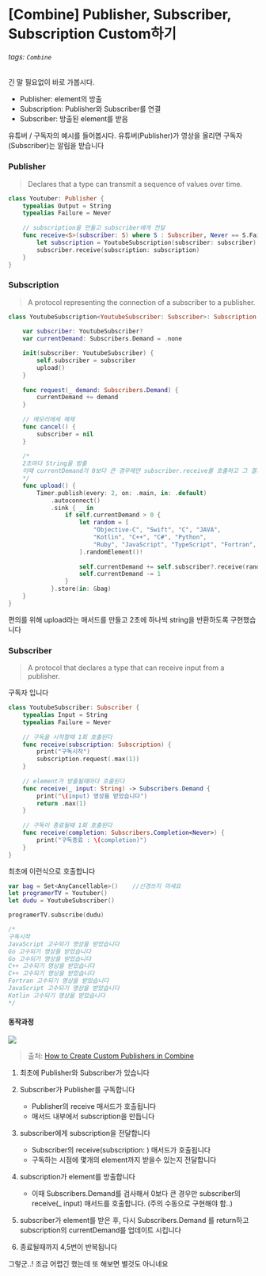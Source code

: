 # [Combine] Publisher, Subscriber, Subscription Custom하기

###### tags: `Combine`

긴 말 필요없이 바로 가봅시다.

- Publisher: element의 방출
- Subscription: Publisher와 Subscriber를 연결
- Subscriber: 방출된 element를 받음

유튜버 / 구독자의 예시를 들어봅시다.
유튜버(Publisher)가 영상을 올리면
구독자(Subscriber)는 알림을 받습니다

### Publisher

> Declares that a type can transmit a sequence of values over time.

```swift
class Youtuber: Publisher {
    typealias Output = String
    typealias Failure = Never
    
    // subscription을 만들고 subscriber에게 전달
    func receive<S>(subscriber: S) where S : Subscriber, Never == S.Failure, String == S.Input {
        let subscription = YoutubeSubscription(subscriber: subscriber)
        subscriber.receive(subscription: subscription)
    }
}
```

### Subscription

> A protocol representing the connection of a subscriber to a publisher.

```swift
class YoutubeSubscription<YoutubeSubscriber: Subscriber>: Subscription where YoutubeSubscriber.Input == String, YoutubeSubscriber.Failure == Never {
    
    var subscriber: YoutubeSubscriber?
    var currentDemand: Subscribers.Demand = .none

    init(subscriber: YoutubeSubscriber) {
        self.subscriber = subscriber
        upload()
    }
    
    func request(_ demand: Subscribers.Demand) {
        currentDemand += demand
    }
    
    // 메모리에세 해제
    func cancel() {
        subscriber = nil
    }
    
    /*
    2초마다 String을 방출
    이때 currentDemand가 0보다 큰 경우에만 subscriber.receive를 호출하고 그 결과를 더해준다.
    */
    func upload() {
        Timer.publish(every: 2, on: .main, in: .default)
            .autoconnect()
            .sink { _ in
                if self.currentDemand > 0 {
                    let random = [
                        "Objective-C", "Swift", "C", "JAVA",
                        "Kotlin", "C++", "C#", "Python",
                        "Ruby", "JavaScript", "TypeScript", "Fortran", "node.js", "Go"
                    ].randomElement()!
                    
                    self.currentDemand += self.subscriber?.receive(random + " 고수되기") ?? .none
                    self.currentDemand -= 1
                }
            }.store(in: &bag)
    }
}
```

편의를 위해 upload라는 매서드를 만들고 2초에 하나씩 string을 반환하도록 구현했습니다

### Subscriber

> A protocol that declares a type that can receive input from a publisher.

구독자 입니다

```swift
class YoutubeSubscriber: Subscriber {
    typealias Input = String
    typealias Failure = Never
    
    // 구독을 시작할때 1회 호출된다
    func receive(subscription: Subscription) {
        print("구독시작")
        subscription.request(.max(1))
    }
    
    // element가 방출될때마다 호출된다
    func receive(_ input: String) -> Subscribers.Demand {
        print("\(input) 영상을 받았습니다")
        return .max(1)
    }
    
    // 구독이 종료될때 1회 호출된다
    func receive(completion: Subscribers.Completion<Never>) {
        print("구독종료 : \(completion)")
    }
}
```

최초에 이런식으로 호출합니다

```swift
var bag = Set<AnyCancellable>()    //신경쓰지 마세요
let programerTV = Youtuber()
let dudu = YoutubeSubscriber()

programerTV.subscribe(dudu)

/*
구독시작
JavaScript 고수되기 영상을 받았습니다
Go 고수되기 영상을 받았습니다
Go 고수되기 영상을 받았습니다
C++ 고수되기 영상을 받았습니다
C++ 고수되기 영상을 받았습니다
Fortran 고수되기 영상을 받았습니다
JavaScript 고수되기 영상을 받았습니다
Kotlin 고수되기 영상을 받았습니다
*/
```

#### 동작과정

![](https://i.imgur.com/DoaLoaE.png)

> 출처: [How to Create Custom Publishers in Combine](https://betterprogramming.pub/how-to-create-custom-publishers-in-combine-if-you-really-need-them-5bfab31b4ade)

1. 최초에 Publisher와 Subscriber가 있습니다

2. Subscriber가 Publisher를 구독합니다
    - Publisher의 receive 매서드가 호출됩니다
    - 매서드 내부에서 subscription을 만듭니다
4. subscriber에게 subscription을 전달합니다
    - Subscriber의 receive(subscription: ) 매서드가 호출됩니다
    - 구독하는 시점에 몇개의 element까지 받을수 있는지 전달합니다
5. subscription가 element를 방출합니다
    - 이때 Subscribers.Demand를 검사해서 0보다 큰 경우만 subscriber의 receive(_ input) 매서드를 호출합니다. (주의 수동으로 구현해야 함..)
6. subscriber가 element를 받은 후, 다시 Subscribers.Demand 를 return하고 subscription의 currentDemand를 업데이트 시킵니다

6. 종료될때까지 4,5번이 반복됩니다

그렇군..! 조금 어렵긴 했는데 또 해보면 별것도 아니네요
